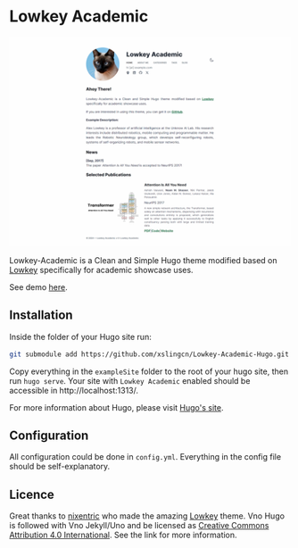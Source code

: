 # Lowkey Academic

![Lowkey Academic](https://github.com/xslingcn/Lowkey-Academic-Hugo/blob/main/images/screenshot.png?raw=true)

Lowkey-Academic is a Clean and Simple Hugo theme modified based on [Lowkey](https://github.com/nixentric/Lowkey-Hugo-Theme) specifically for academic showcase uses.

See demo [here](https://lowkey-academic.netlify.app/).

## Installation

Inside the folder of your Hugo site run:

```bash
git submodule add https://github.com/xslingcn/Lowkey-Academic-Hugo.git themes/lowkey-academic
```

Copy everything in the `exampleSite` folder to the root of your hugo site, then run `hugo serve`. Your site with `Lowkey Academic` enabled should be accessible in http://localhost:1313/.

For more information about Hugo, please visit [Hugo's site](https://gohugo.io).

## Configuration

All configuration could be done in `config.yml`. Everything in the config file should be self-explanatory.

## Licence

Great thanks to [nixentric](https://github.com/nixentric) who made the amazing [Lowkey](https://github.com/nixentric/Lowkey-Hugo-Theme) theme. Vno Hugo is followed with Vno Jekyll/Uno and be licensed as [Creative Commons Attribution 4.0 International](http://creativecommons.org/licenses/by/4.0/). See the link for more information.
